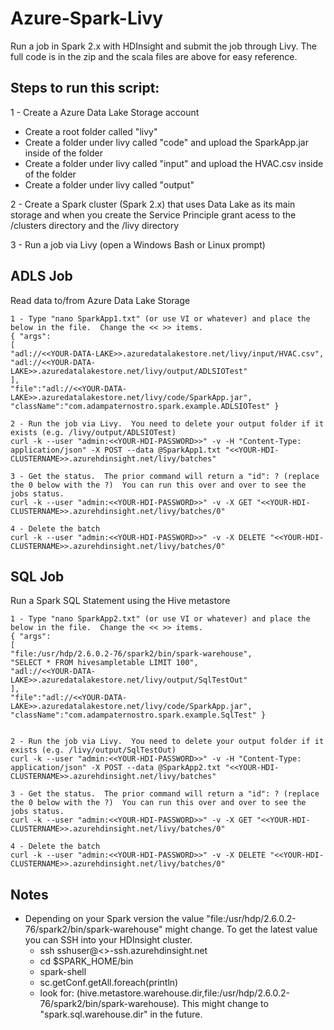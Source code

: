 # Azure-Spark-Livy
Run a job in Spark 2.x with HDInsight and submit the job through Livy.  The full code is in the zip and the scala files are above for easy reference.

## Steps to run this script:
1 - Create a Azure Data Lake Storage account
- Create a root folder called "livy"
- Create a folder under livy called "code" and upload the SparkApp.jar inside of the folder
- Create a folder under livy called "input" and upload the HVAC.csv inside of the folder
- Create a folder under livy called "output"

2 - Create a Spark cluster (Spark 2.x) that uses Data Lake as its main storage and when you create the Service Principle grant acess to the /clusters directory and the /livy directory

3 - Run a job via Livy (open a Windows Bash or Linux prompt)

## ADLS Job
Read data to/from Azure Data Lake Storage

    1 - Type "nano SparkApp1.txt" (or use VI or whatever) and place the below in the file.  Change the << >> items.
    { "args":
    [
    "adl://<<YOUR-DATA-LAKE>>.azuredatalakestore.net/livy/input/HVAC.csv",
    "adl://<<YOUR-DATA-LAKE>>.azuredatalakestore.net/livy/output/ADLSIOTest"
    ],
    "file":"adl://<<YOUR-DATA-LAKE>>.azuredatalakestore.net/livy/code/SparkApp.jar",
    "className":"com.adampaternostro.spark.example.ADLSIOTest" }

    2 - Run the job via Livy.  You need to delete your output folder if it exists (e.g. /livy/output/ADLSIOTest)
    curl -k --user "admin:<<YOUR-HDI-PASSWORD>>" -v -H "Content-Type: application/json" -X POST --data @SparkApp1.txt "<<YOUR-HDI-CLUSTERNAME>>.azurehdinsight.net/livy/batches"

    3 - Get the status.  The prior command will return a "id": ? (replace the 0 below with the ?)  You can run this over and over to see the jobs status.
    curl -k --user "admin:<<YOUR-HDI-PASSWORD>>" -v -X GET "<<YOUR-HDI-CLUSTERNAME>>.azurehdinsight.net/livy/batches/0"

    4 - Delete the batch
    curl -k --user "admin:<<YOUR-HDI-PASSWORD>>" -v -X DELETE "<<YOUR-HDI-CLUSTERNAME>>.azurehdinsight.net/livy/batches/0"

## SQL Job
Run a Spark SQL Statement using the Hive metastore

    1 - Type "nano SparkApp2.txt" (or use VI or whatever) and place the below in the file.  Change the << >> items.
    { "args":
    [
    "file:/usr/hdp/2.6.0.2-76/spark2/bin/spark-warehouse",
    "SELECT * FROM hivesampletable LIMIT 100",
    "adl://<<YOUR-DATA-LAKE>>.azuredatalakestore.net/livy/output/SqlTestOut"
    ],
    "file":"adl://<<YOUR-DATA-LAKE>>.azuredatalakestore.net/livy/code/SparkApp.jar",
    "className":"com.adampaternostro.spark.example.SqlTest" }


    2 - Run the job via Livy.  You need to delete your output folder if it exists (e.g. /livy/output/SqlTestOut)
    curl -k --user "admin:<<YOUR-HDI-PASSWORD>>" -v -H "Content-Type: application/json" -X POST --data @SparkApp2.txt "<<YOUR-HDI-CLUSTERNAME>>.azurehdinsight.net/livy/batches"

    3 - Get the status.  The prior command will return a "id": ? (replace the 0 below with the ?)  You can run this over and over to see the jobs status.
    curl -k --user "admin:<<YOUR-HDI-PASSWORD>>" -v -X GET "<<YOUR-HDI-CLUSTERNAME>>.azurehdinsight.net/livy/batches/0"

    4 - Delete the batch
    curl -k --user "admin:<<YOUR-HDI-PASSWORD>>" -v -X DELETE "<<YOUR-HDI-CLUSTERNAME>>.azurehdinsight.net/livy/batches/0"

## Notes
- Depending on your Spark version the value "file:/usr/hdp/2.6.0.2-76/spark2/bin/spark-warehouse" might change.  To get the latest value you can SSH into your HDInsight cluster.   
    - ssh sshuser@<<MY CLUSTER>>-ssh.azurehdinsight.net
    - cd $SPARK_HOME/bin
    - spark-shell
    - sc.getConf.getAll.foreach(println)
    - look for: (hive.metastore.warehouse.dir,file:/usr/hdp/2.6.0.2-76/spark2/bin/spark-warehouse).  This might change to "spark.sql.warehouse.dir" in the future.
